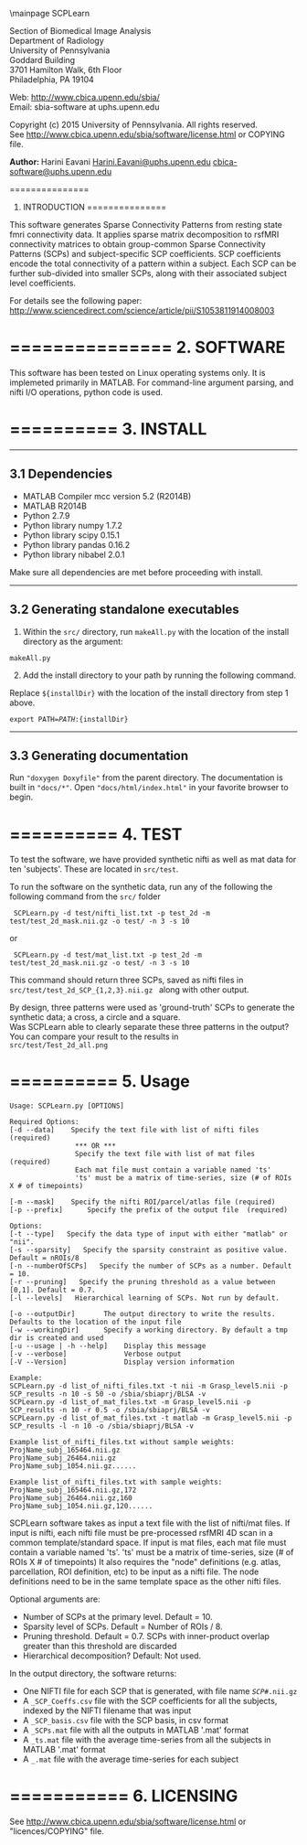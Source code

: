 \mainpage SCPLearn 

  Section of Biomedical Image Analysis <br>
  Department of Radiology <br>
  University of Pennsylvania <br>
  Goddard Building <br>
  3701 Hamilton Walk, 6th Floor <br>
  Philadelphia, PA 19104 <br>

  Web:   http://www.cbica.upenn.edu/sbia/ <br>
  Email: sbia-software at uphs.upenn.edu

  Copyright (c) 2015 University of Pennsylvania. All rights reserved. <br>
  See http://www.cbica.upenn.edu/sbia/software/license.html or COPYING file.

<b> Author: </b>
Harini Eavani
Harini.Eavani@uphs.upenn.edu 
cbica-software@uphs.upenn.edu

===============
1. INTRODUCTION
===============

This software generates Sparse Connectivity Patterns from resting state fmri connectivity data.
It applies sparse matrix decomposition to rsfMRI connectivity matrices to obtain group-common 
Sparse Connectivity Patterns (SCPs) and subject-specific SCP coefficients. SCP coefficients encode 
the total connectivity of a pattern within a subject. Each SCP can be further sub-divided into smaller SCPs,
along with their associated subject level coefficients. <br>

For details see the following paper:
http://www.sciencedirect.com/science/article/pii/S1053811914008003

===============
2. SOFTWARE
===============

This software has been tested on Linux operating systems only. It is implemeted primarily in MATLAB. For command-line argument parsing, and nifti I/O operations, python code is used.

==========
3. INSTALL    
==========

----------------
3.1 Dependencies
----------------
- MATLAB Compiler mcc version 5.2 (R2014B)
- MATLAB R2014B
- Python 2.7.9
- Python library numpy 1.7.2
- Python library scipy 0.15.1
- Python library pandas 0.16.2
- Python library nibabel 2.0.1

Make sure all dependencies are met before proceeding with install.

-------------------------------------
3.2 Generating standalone executables
-------------------------------------
1) Within the <code>src/</code>  directory, run <code>makeAll.py</code>  with the location of the install directory as the argument:

<code>makeAll.py <installDir></code> 

2) Add the install directory to your path by running the following command. 

Replace <code>${installDir}</code> with the location of the install directory from step 1 above.

<code>export PATH=${PATH}:${installDir}</code> 

----------------------------
3.3 Generating documentation
----------------------------

Run <code>"doxygen Doxyfile"</code> from the parent directory.
The documentation is built in <code>"docs/*"</code>. Open <code>"docs/html/index.html"</code> in your favorite browser to begin.

==========
4. TEST    
==========

To test the software, we have provided synthetic nifti as well as mat data for ten 'subjects'. These are located in <code>src/test</code>. <br>

To run the software on the synthetic data, run any of the following the following command from the <code>src/</code> folder <br>

<code> SCPLearn.py -d test/nifti_list.txt -p test_2d -m test/test_2d_mask.nii.gz -o test/ -n 3 -s 10 </code> <br>

or

<code> SCPLearn.py -d test/mat_list.txt -p test_2d -m test/test_2d_mask.nii.gz -o test/ -n 3 -s 10 </code> <br>


This command should return three SCPs, saved as nifti files in <code> src/test/test_2d_SCP_{1,2,3}.nii.gz </code> along with other output. <br>

By design, three patterns were used as 'ground-truth' SCPs to generate the synthetic data; a cross, a circle and a square. <br>
Was SCPLearn able to clearly separate these three patterns in the output? You can compare your result to the results in <code> src/test/Test_2d_all.png </code>


==========
5. Usage
==========

    Usage: SCPLearn.py [OPTIONS] 

    Required Options:
    [-d --data]    Specify the text file with list of nifti files (required) 
                    *** OR ***
                    Specify the text file with list of mat files (required) 
                    Each mat file must contain a variable named 'ts'
                    'ts' must be a matrix of time-series, size (# of ROIs X # of timepoints)
                    
    [-m --mask]    Specify the nifti ROI/parcel/atlas file (required)
    [-p --prefix]      Specify the prefix of the output file  (required)
    
    Options:
    [-t --type]   Specify the data type of input with either "matlab" or "nii". 
    [-s --sparsity]   Specify the sparsity constraint as positive value. Default = nROIs/8 
    [-n --numberOfSCPs]   Specify the number of SCPs as a number. Default = 10.    
    [-r --pruning]   Specify the pruning threshold as a value between [0,1]. Default = 0.7.    
    [-l --levels]   Hierarchical learning of SCPs. Not run by default. 

    [-o --outputDir]       The output directory to write the results. Defaults to the location of the input file
    [-w --workingDir]      Specify a working directory. By default a tmp dir is created and used
    [-u --usage | -h --help]    Display this message
    [-v --verbose]              Verbose output
    [-V --Version]              Display version information

    Example:
    SCPLearn.py -d list_of_nifti_files.txt -t nii -m Grasp_level5.nii -p SCP_results -n 10 -s 50 -o /sbia/sbiaprj/BLSA -v
    SCPLearn.py -d list_of_mat_files.txt -m Grasp_level5.nii -p SCP_results -n 10 -r 0.5 -o /sbia/sbiaprj/BLSA -v
    SCPLearn.py -d list_of_mat_files.txt -t matlab -m Grasp_level5.nii -p SCP_results -l -n 10 -o /sbia/sbiaprj/BLSA -v

    Example list_of_nifti_files.txt without sample weights:
    ProjName_subj_165464.nii.gz
    ProjName_subj_26464.nii.gz
    ProjName_subj_1054.nii.gz......

    Example list_of_nifti_files.txt with sample weights:
    ProjName_subj_165464.nii.gz,172
    ProjName_subj_26464.nii.gz,160
    ProjName_subj_1054.nii.gz,120......           
    

SCPLearn software takes as input a text file with the list of nifti/mat files. If input is nifti, each nifti file must be pre-processed rsfMRI 4D 
scan in a common template/standard space. If input is mat files, each mat file must contain a variable named 'ts'. 'ts' must be a matrix of time-series, 
size (# of ROIs X # of timepoints) It also requires the "node" definitions (e.g. atlas, parcellation, ROI definition, etc) to be input as a nifti file. 
The node definitions need to be in the same template space as the other nifti files.

Optional arguments are:
 - Number of SCPs at the primary level. Default = 10.
 - Sparsity level of SCPs. Default = Number of ROIs / 8. 
 - Pruning threshold. Default = 0.7. SCPs with inner-product overlap greater than this threshold are discarded
 - Hierarchical decomposition? Default: Not used. 
 
In the output directory, the software returns:
 - One NIFTI file for each SCP that is generated, with file name <code><prefix>_SCP_#.nii.gz</code>
 - A <code><prefix>_SCP_Coeffs.csv</code> file with the SCP coefficients for all the subjects, indexed by the NIFTI filename that was input
 - A <code><prefix>_SCP_basis.csv</code> file with the SCP basis, in csv format
 - A <code><prefix>_SCPs.mat</code> file with all the outputs in MATLAB '.mat' format
 - A <code><prefix>_ts.mat</code> file with the average time-series from all the subjects in MATLAB '.mat' format
 - A <code><subject>_<atlas>.mat</code> file with the average time-series for each subject 

 
 
===========
6. LICENSING
===========

  See http://www.cbica.upenn.edu/sbia/software/license.html or "licences/COPYING" file.
